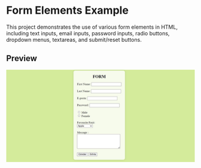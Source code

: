 # Form Elements Example

This project demonstrates the use of various form elements in HTML, including text inputs, email inputs, password inputs, radio buttons, dropdown menus, textareas, and submit/reset buttons.

## Preview

![Form Preview](.\form.jpg)
